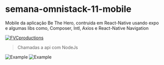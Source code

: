 # semana-omnistack-11-mobile
Mobile da aplicação Be The Hero, contruida em React-Native usando expo e algumas libs como, Composer, Intl, Axios e React-Native Navigation


<a href="http://fvcproductions.com"><img src="https://i.ibb.co/DpB5DcW/heroes.png" title="FVCproductions" alt="FVCproductions"></a>

<!-- [![FVCproductions](https://avatars1.githubusercontent.com/u/4284691?v=3&s=200)](http://fvcproductions.com) -->

> Chamadas a api com NodeJs

![Example](https://i.ibb.co/XZnytCn/Captura-de-Tela-2020-03-27-a-s-12-43-40.png)
![Example](https://i.ibb.co/VBQMfHC/Captura-de-Tela-2020-03-27-a-s-12-43-27.png)




